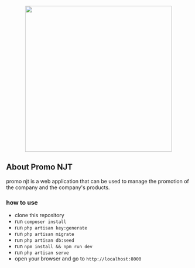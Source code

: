 <p align="center"><a href="https://laravel.com" target="_blank"><img src="https://raw.githubusercontent.com/laravel/art/master/logo-lockup/5%20SVG/2%20CMYK/1%20Full%20Color/laravel-logolockup-cmyk-red.svg" width="400"></a></p>

## About Promo NJT

promo njt is a web application that can be used to manage the promotion of the company and the company's products.

### how to use

- clone this repository
- run `composer install`
- run `php artisan key:generate`
- run `php artisan migrate`
- run `php artisan db:seed`
- run `npm install && npm run dev`
- run `php artisan serve`
- open your browser and go to `http://localhost:8000`



